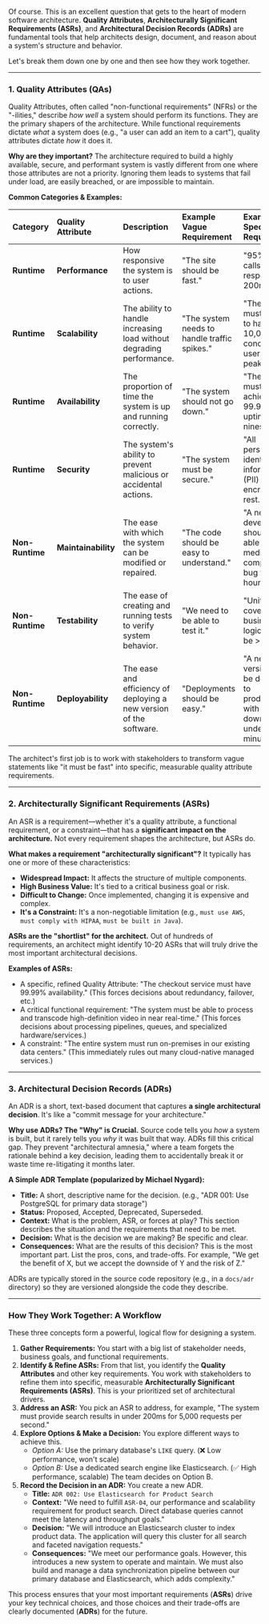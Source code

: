 Of course. This is an excellent question that gets to the heart of modern software architecture. **Quality Attributes**, **Architecturally Significant Requirements (ASRs)**, and **Architectural Decision Records (ADRs)** are fundamental tools that help architects design, document, and reason about a system's structure and behavior.

Let's break them down one by one and then see how they work together.

---

### 1. Quality Attributes (QAs)

Quality Attributes, often called "non-functional requirements" (NFRs) or the "-ilities," describe *how well* a system should perform its functions. They are the primary shapers of the architecture. While functional requirements dictate *what* a system does (e.g., "a user can add an item to a cart"), quality attributes dictate *how* it does it.

**Why are they important?**
The architecture required to build a highly available, secure, and performant system is vastly different from one where those attributes are not a priority. Ignoring them leads to systems that fail under load, are easily breached, or are impossible to maintain.

**Common Categories & Examples:**

| Category | Quality Attribute | Description | Example Vague Requirement | Example Specific Requirement |
| :--- | :--- | :--- | :--- | :--- |
| **Runtime** | **Performance** | How responsive the system is to user actions. | "The site should be fast." | "95% of API calls must respond in < 200ms." |
| **Runtime** | **Scalability** | The ability to handle increasing load without degrading performance. | "The system needs to handle traffic spikes." | "The system must scale to handle 10,000 concurrent users during peak hours." |
| **Runtime**| **Availability** | The proportion of time the system is up and running correctly. | "The system should not go down." | "The system must achieve 99.99% uptime ('four nines')." |
| **Runtime** | **Security** | The system's ability to prevent malicious or accidental actions. | "The system must be secure." | "All personally identifiable information (PII) must be encrypted at rest." |
| **Non-Runtime** | **Maintainability** | The ease with which the system can be modified or repaired. | "The code should be easy to understand." | "A new developer should be able to fix a medium-complexity bug within 4 hours." |
| **Non-Runtime** | **Testability** | The ease of creating and running tests to verify system behavior. | "We need to be able to test it." | "Unit test coverage for business logic must be > 80%." |
| **Non-Runtime** | **Deployability** | The ease and efficiency of deploying a new version of the software. | "Deployments should be easy." | "A new version can be deployed to production with zero downtime in under 15 minutes." |

The architect's first job is to work with stakeholders to transform vague statements like "it must be fast" into specific, measurable quality attribute requirements.

---

### 2. Architecturally Significant Requirements (ASRs)

An ASR is a requirement—whether it's a quality attribute, a functional requirement, or a constraint—that has a **significant impact on the architecture.** Not every requirement shapes the architecture, but ASRs do.

**What makes a requirement "architecturally significant"?**
It typically has one or more of these characteristics:
*   **Widespread Impact:** It affects the structure of multiple components.
*   **High Business Value:** It's tied to a critical business goal or risk.
*   **Difficult to Change:** Once implemented, changing it is expensive and complex.
*   **It's a Constraint:** It's a non-negotiable limitation (e.g., `must use AWS`, `must comply with HIPAA`, `must be built in Java`).

**ASRs are the "shortlist" for the architect.** Out of hundreds of requirements, an architect might identify 10-20 ASRs that will truly drive the most important architectural decisions.

**Examples of ASRs:**
*   A specific, refined Quality Attribute: "The checkout service must have 99.99% availability." (This forces decisions about redundancy, failover, etc.)
*   A critical functional requirement: "The system must be able to process and transcode high-definition video in near real-time." (This forces decisions about processing pipelines, queues, and specialized hardware/services.)
*   A constraint: "The entire system must run on-premises in our existing data centers." (This immediately rules out many cloud-native managed services.)

---

### 3. Architectural Decision Records (ADRs)

An ADR is a short, text-based document that captures **a single architectural decision**. It's like a "commit message for your architecture."

**Why use ADRs? The "Why" is Crucial.**
Source code tells you *how* a system is built, but it rarely tells you *why* it was built that way. ADRs fill this critical gap. They prevent "architectural amnesia," where a team forgets the rationale behind a key decision, leading them to accidentally break it or waste time re-litigating it months later.

**A Simple ADR Template (popularized by Michael Nygard):**
*   **Title:** A short, descriptive name for the decision. (e.g., "ADR 001: Use PostgreSQL for primary data storage")
*   **Status:** Proposed, Accepted, Deprecated, Superseded.
*   **Context:** What is the problem, ASR, or forces at play? This section describes the situation and the requirements that need to be met.
*   **Decision:** What is the decision we are making? Be specific and clear.
*   **Consequences:** What are the results of this decision? This is the most important part. List the pros, cons, and trade-offs. For example, "We get the benefit of X, but we accept the downside of Y and the risk of Z."

ADRs are typically stored in the source code repository (e.g., in a `docs/adr` directory) so they are versioned alongside the code they describe.

---

### How They Work Together: A Workflow

These three concepts form a powerful, logical flow for designing a system.



1.  **Gather Requirements:** You start with a big list of stakeholder needs, business goals, and functional requirements.
2.  **Identify & Refine ASRs:** From that list, you identify the **Quality Attributes** and other key requirements. You work with stakeholders to refine them into specific, measurable **Architecturally Significant Requirements (ASRs)**. This is your prioritized set of architectural drivers.
3.  **Address an ASR:** You pick an ASR to address, for example, "The system must provide search results in under 200ms for 5,000 requests per second."
4.  **Explore Options & Make a Decision:** You explore different ways to achieve this.
    *   *Option A:* Use the primary database's `LIKE` query. (❌ Low performance, won't scale)
    *   *Option B:* Use a dedicated search engine like Elasticsearch. (✅ High performance, scalable)
    The team decides on Option B.
5.  **Record the Decision in an ADR:** You create a new ADR.
    *   **Title:** `ADR 002: Use Elasticsearch for Product Search`
    *   **Context:** "We need to fulfill `ASR-04`, our performance and scalability requirement for product search. Direct database queries cannot meet the latency and throughput goals."
    *   **Decision:** "We will introduce an Elasticsearch cluster to index product data. The application will query this cluster for all search and faceted navigation requests."
    *   **Consequences:** "We meet our performance goals. However, this introduces a new system to operate and maintain. We must also build and manage a data synchronization pipeline between our primary database and Elasticsearch, which adds complexity."

This process ensures that your most important requirements (**ASRs**) drive your key technical choices, and those choices and their trade-offs are clearly documented (**ADRs**) for the future.
